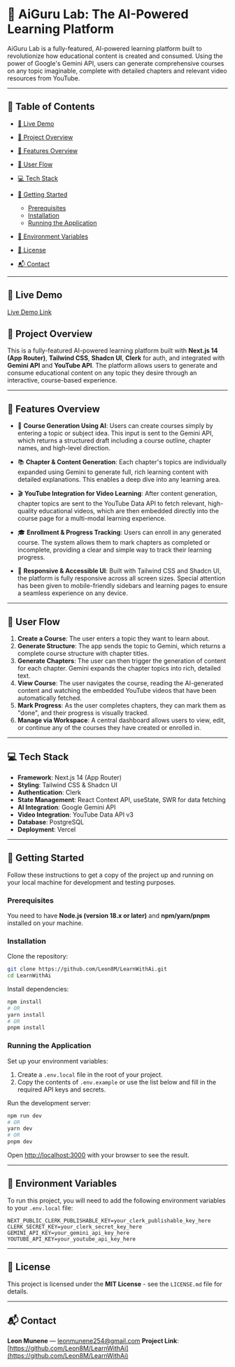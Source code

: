 # 🤖 AiGuru Lab: The AI-Powered Learning Platform

AiGuru Lab is a fully-featured, AI-powered learning platform built to revolutionize how educational content is created and consumed. Using the power of Google's Gemini API, users can generate comprehensive courses on any topic imaginable, complete with detailed chapters and relevant video resources from YouTube.

---

## 📜 Table of Contents

* [🚀 Live Demo](#-live-demo)
* [📝 Project Overview](#-project-overview)
* [🔧 Features Overview](#-features-overview)
* [🧠 User Flow](#-user-flow)
* [💻 Tech Stack](#-tech-stack)
* [🚀 Getting Started](#-getting-started)

  * [Prerequisites](#prerequisites)
  * [Installation](#installation)
  * [Running the Application](#running-the-application)
* [🔑 Environment Variables](#-environment-variables)
* [📄 License](#-license)
* [📬 Contact](#-contact)

---

## 🚀 Live Demo

[Live Demo Link](https://learn-with-ai-lilac.vercel.app/)


## 📝 Project Overview

This is a fully-featured AI-powered learning platform built with **Next.js 14 (App Router)**, **Tailwind CSS**, **Shadcn UI**, **Clerk** for auth, and integrated with **Gemini API** and **YouTube API**. The platform allows users to generate and consume educational content on any topic they desire through an interactive, course-based experience.

---

## 🔧 Features Overview

* 🤖 **Course Generation Using AI**: Users can create courses simply by entering a topic or subject idea. This input is sent to the Gemini API, which returns a structured draft including a course outline, chapter names, and high-level direction.

* 📚 **Chapter & Content Generation**: Each chapter's topics are individually expanded using Gemini to generate full, rich learning content with detailed explanations. This enables a deep dive into any learning area.

* 🎬 **YouTube Integration for Video Learning**: After content generation, chapter topics are sent to the YouTube Data API to fetch relevant, high-quality educational videos, which are then embedded directly into the course page for a multi-modal learning experience.

* 🎓 **Enrollment & Progress Tracking**: Users can enroll in any generated course. The system allows them to mark chapters as completed or incomplete, providing a clear and simple way to track their learning progress.

* 📱 **Responsive & Accessible UI**: Built with Tailwind CSS and Shadcn UI, the platform is fully responsive across all screen sizes. Special attention has been given to mobile-friendly sidebars and learning pages to ensure a seamless experience on any device.

---

## 🧠 User Flow

1. **Create a Course**: The user enters a topic they want to learn about.
2. **Generate Structure**: The app sends the topic to Gemini, which returns a complete course structure with chapter titles.
3. **Generate Chapters**: The user can then trigger the generation of content for each chapter. Gemini expands the chapter topics into rich, detailed text.
4. **View Course**: The user navigates the course, reading the AI-generated content and watching the embedded YouTube videos that have been automatically fetched.
5. **Mark Progress**: As the user completes chapters, they can mark them as "done", and their progress is visually tracked.
6. **Manage via Workspace**: A central dashboard allows users to view, edit, or continue any of the courses they have created or enrolled in.

---

## 💻 Tech Stack

* **Framework**: Next.js 14 (App Router)
* **Styling**: Tailwind CSS & Shadcn UI
* **Authentication**: Clerk
* **State Management**: React Context API, useState, SWR for data fetching
* **AI Integration**: Google Gemini API
* **Video Integration**: YouTube Data API v3
* **Database**: PostgreSQL
* **Deployment**: Vercel

---

## 🚀 Getting Started

Follow these instructions to get a copy of the project up and running on your local machine for development and testing purposes.

### Prerequisites

You need to have **Node.js (version 18.x or later)** and **npm/yarn/pnpm** installed on your machine.

### Installation

Clone the repository:

```bash
git clone https://github.com/Leon8M/LearnWithAi.git
cd LearnWithAi
```

Install dependencies:

```bash
npm install
# OR
yarn install
# OR
pnpm install
```

### Running the Application

Set up your environment variables:

1. Create a `.env.local` file in the root of your project.
2. Copy the contents of `.env.example` or use the list below and fill in the required API keys and secrets.

Run the development server:

```bash
npm run dev
# OR
yarn dev
# OR
pnpm dev
```

Open [http://localhost:3000](http://localhost:3000) with your browser to see the result.

---

## 🔑 Environment Variables

To run this project, you will need to add the following environment variables to your `.env.local` file:

```env
NEXT_PUBLIC_CLERK_PUBLISHABLE_KEY=your_clerk_publishable_key_here
CLERK_SECRET_KEY=your_clerk_secret_key_here
GEMINI_API_KEY=your_gemini_api_key_here
YOUTUBE_API_KEY=your_youtube_api_key_here
```

---

## 📄 License

This project is licensed under the **MIT License** - see the `LICENSE.md` file for details.

---

## 📬 Contact

**Leon Munene** — [leonmunene254@gmail.com](mailto:leonmunene254@gmail.com)
**Project Link**: [https://github.com/Leon8M/LearnWithAi](https://github.com/Leon8M/LearnWithAi)
